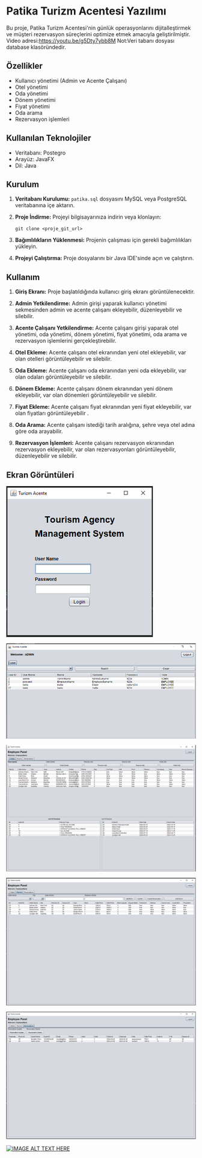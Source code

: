 # Patika Turizm Acentesi Yazılımı

Bu proje, Patika Turizm Acentesi'nin günlük operasyonlarını dijitalleştirmek ve müşteri rezervasyon süreçlerini optimize etmek amacıyla geliştirilmiştir.
Video adresi:https://youtu.be/g5Dty7ybb8M
Not:Veri tabanı dosyası database klasöründedir.

## Özellikler

- Kullanıcı yönetimi (Admin ve Acente Çalışanı)
- Otel yönetimi
- Oda yönetimi
- Dönem yönetimi
- Fiyat yönetimi
- Oda arama
- Rezervasyon işlemleri

## Kullanılan Teknolojiler

- Veritabanı: Postegro
- Arayüz: JavaFX
- Dil: Java

## Kurulum

1. **Veritabanı Kurulumu:** `patika.sql` dosyasını MySQL veya PostgreSQL veritabanına içe aktarın.

2. **Proje İndirme:** Projeyi bilgisayarınıza indirin veya klonlayın:

    ```
    git clone <proje_git_url>
    ```

3. **Bağımlılıkların Yüklenmesi:** Projenin çalışması için gerekli bağımlılıkları yükleyin.

4. **Projeyi Çalıştırma:** Proje dosyalarını bir Java IDE'sinde açın ve çalıştırın.

## Kullanım

1. **Giriş Ekranı:** Proje başlatıldığında kullanıcı giriş ekranı görüntülenecektir.

2. **Admin Yetkilendirme:** Admin girişi yaparak kullanıcı yönetimi sekmesinden admin ve acente çalışanı ekleyebilir, düzenleyebilir ve silebilir.

3. **Acente Çalışanı Yetkilendirme:** Acente çalışanı girişi yaparak otel yönetimi, oda yönetimi, dönem yönetimi, fiyat yönetimi, oda arama ve rezervasyon işlemlerini gerçekleştirebilir.

4. **Otel Ekleme:** Acente çalışanı otel ekranından yeni otel ekleyebilir, var olan otelleri görüntüleyebilir ve silebilir.

5. **Oda Ekleme:** Acente çalışanı oda ekranından yeni oda ekleyebilir, var olan odaları görüntüleyebilir ve silebilir.

6. **Dönem Ekleme:** Acente çalışanı dönem ekranından yeni dönem ekleyebilir, var olan dönemleri görüntüleyebilir ve silebilir.

7. **Fiyat Ekleme:** Acente çalışanı fiyat ekranından yeni fiyat ekleyebilir, var olan fiyatları görüntüleyebilir .

8. **Oda Arama:** Acente çalışanı istediği tarih aralığına, şehre veya otel adına göre oda arayabilir.

9. **Rezervasyon İşlemleri:** Acente çalışanı rezervasyon ekranından rezervasyon ekleyebilir, var olan rezervasyonları görüntüleyebilir, düzenleyebilir ve silebilir.

## Ekran Görüntüleri

 ![Giris Ekranı](login.png)

 ![Admin Ekranı](admin.png)

 ![Otel Ekranı](hotel.png)

 ![Oda Ekranı](room.png)

 ![Rezarvasyon Ekranı](rezervasyon.png)

[![IMAGE ALT TEXT HERE](https://img.youtube.com/vi/g5Dty7ybb8M/0.jpg)](https://www.youtube.com/watch?v=g5Dty7ybb8M)


